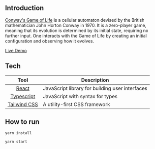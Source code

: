## Introduction

[Conway's Game of Life](https://en.wikipedia.org/wiki/Conway%27s_Game_of_Life) is a cellular automaton devised by the British mathematician John Horton Conway in 1970. It is a zero-player game, meaning that its evolution is determined by its initial state, requiring no further input. One interacts with the Game of Life by creating an initial configuration and observing how it evolves.

[Live Demo](https://108c5136.conways-game-of-life.pages.dev)

## Tech

| Tool             | Description   |
| :-------------:|--------------|
| [React](http://facebook.github.io/react/index.html) | JavaScript library for building user interfaces |
| [Typescript](https://www.typescriptlang.org/) | JavaScript with syntax for types |
| [Tailwind CSS](https://tailwindcss.com/) |  A utility-first CSS framework |


## How to run

`yarn install`

`yarn start`
